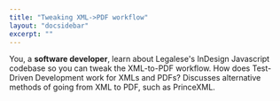 ```yaml
---
title: "Tweaking XML->PDF workflow"
layout: "docsidebar"
excerpt: ""
---
```

You, a **software developer**, learn about Legalese's InDesign Javascript codebase so you can tweak the XML-to-PDF workflow. How does Test-Driven Development work for XMLs and PDFs? Discusses alternative methods of going from XML to PDF, such as PrinceXML.

